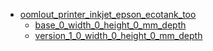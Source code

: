 * [oomlout_printer_inkjet_epson_ecotank_too](oomlout_printer_inkjet_epson_ecotank_too)
  * [base_0_width_0_height_0_mm_depth](oomlout_printer_inkjet_epson_ecotank_too/base_0_width_0_height_0_mm_depth)
  * [version_1_0_width_0_height_0_mm_depth](oomlout_printer_inkjet_epson_ecotank_too/version_1_0_width_0_height_0_mm_depth)
